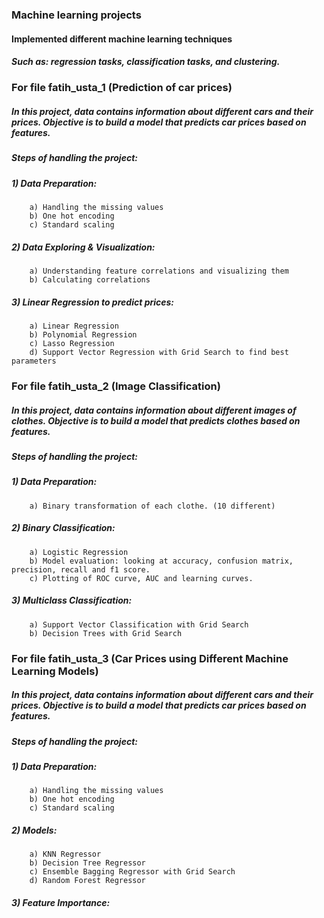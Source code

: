 ### Machine learning projects
#### Implemented different machine learning techniques
##### Such as: regression tasks, classification tasks, and clustering.
### For file fatih_usta_1 (Prediction of car prices)
##### In this project, data contains information about different cars and their prices. Objective is to build a model that predicts car prices based on features.
##### Steps of handling the project:
##### 1) Data Preparation:
        a) Handling the missing values
        b) One hot encoding
        c) Standard scaling
##### 2) Data Exploring & Visualization:
        a) Understanding feature correlations and visualizing them
        b) Calculating correlations
##### 3) Linear Regression to predict prices:
        a) Linear Regression
        b) Polynomial Regression
        c) Lasso Regression
        d) Support Vector Regression with Grid Search to find best parameters
   
   
   
### For file fatih_usta_2 (Image Classification)
##### In this project, data contains information about different images of clothes. Objective is to build a model that predicts clothes based on features.
##### Steps of handling the project:
##### 1) Data Preparation:
        a) Binary transformation of each clothe. (10 different)
##### 2) Binary Classification:
        a) Logistic Regression
        b) Model evaluation: looking at accuracy, confusion matrix, precision, recall and f1 score.
        c) Plotting of ROC curve, AUC and learning curves.
##### 3) Multiclass Classification:
        a) Support Vector Classification with Grid Search
        b) Decision Trees with Grid Search



### For file fatih_usta_3 (Car Prices using Different Machine Learning Models)
##### In this project, data contains information about different cars and their prices. Objective is to build a model that predicts car prices based on features.
##### Steps of handling the project:
##### 1) Data Preparation:
        a) Handling the missing values
        b) One hot encoding
        c) Standard scaling
##### 2) Models:
        a) KNN Regressor
        b) Decision Tree Regressor
        c) Ensemble Bagging Regressor with Grid Search
        d) Random Forest Regressor
##### 3) Feature Importance:        
